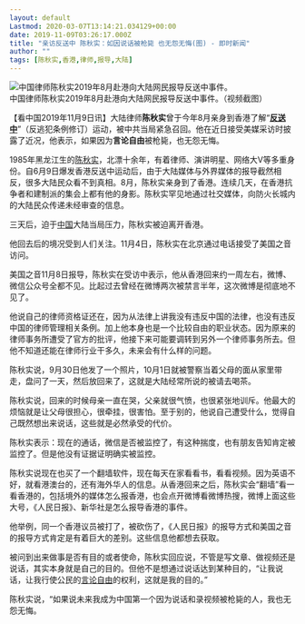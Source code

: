 ```yaml
---
layout: default
Lastmod: 2020-03-07T13:14:21.034129+00:00
date: 2019-11-09T03:26:17.000Z
title: "亲访反送中 陈秋实：如因说话被枪毙 也无怨无悔(图) - 即时新闻"
author: ""
tags: [陈秋实,香港,律师,报导,大陆]
---
```


![中国律师陈秋实2019年8月赴港向大陆网民报导反送中事件。](https://images.weserv.nl/?url=//img2.secretchina.com/pic/2019/10-19/p2543521a499933512-ss.jpg)  
中国律师陈秋实2019年8月赴港向大陆网民报导反送中事件。（视频截图）

【看中国2019年11月9日讯】大陆律师**陈秋实**曾于今年8月亲身到香港了解“**[反送中](https://www.secretchina.com/news/gb/tag/反送中)**”（反逃犯条例修订）运动，被中共当局紧急召回。他在近日接受美媒采访时披露了近况，他表示，如果因为**言论自由**被枪毙，也无怨无悔。

1985年黑龙江生的[陈秋实](https://www.secretchina.com/news/gb/tag/陈秋实)，北漂十余年，有着律师、演讲明星、网络大V等多重身份。自6月9日爆发香港反送中运动后，由于大陆媒体与外界媒体的报导截然相反，很多大陆民众看不到真相。8月，陈秋实亲身到了香港。连续几天，在香港抗争者和建制派的集会上都有他的身影。陈秋实罕见地通过社交媒体，向防火长城内的大陆民众传递未经审查的信息。

三天后，迫于[中国](https://www.secretchina.com)大陆当局压力，陈秋实被迫离开香港。

他回去后的境况受到人们关注。11月4日，陈秋实在北京通过电话接受了美国之音访问。

美国之音11月8日报导，陈秋实在受访中表示，他从香港回来约一周左右，微博、微信公众号全都不见。比起过去曾经在微博两次被禁言半年，这次微博是彻底地不见了。

他说自己的律师资格证还在，因为从法律上讲我没有违反中国的法律，也没有违反中国的律师管理相关条例。加上他本身也是一个比较自由的职业状态。因为原来的律师事务所遭受了官方的批评，他接下来可能要调转到另外一个律师事务所去。但他不知道还能在律师行业干多久，未来会有什么样的问题。

陈秋实说，9月30日他发了一个照片，10月1日就被警察当着父母的面从家里带走，盘问了一天，然后放回来了，这就是大陆经常所说的被请去喝茶。

陈秋实说，回来的时候母亲一直在哭，父亲就很气愤，也很紧张地训斥。他最大的烦恼就是让父母很担心，很牵挂，很害怕。至于别的，他说自己遭受什么，觉得自己既然想出来说话，这些就是必然承受的代价。

陈秋实表示：现在的通话，微信是否被监控了，有这种揣度，也有朋友告知肯定被监控了。但是他没有证据证明确实被监控。

陈秋实说现在也买了一个翻墙软件，现在每天在家看看书，看看视频。因为英语不好，就看港澳台的，还有海外华人的信息。从香港回来之后，陈秋实会“翻墙”看一看香港的，包括境外的媒体怎么报香港，也会点开微博看微博热搜，微博上面这些大号，《人民日报》、新华社是怎么报导香港的事件。

他举例，同一个香港议员被打了，被砍伤了，《人民日报》的报导方式和美国之音的报导方式肯定是有着巨大的差别。这些信息他都想去获取。

被问到出来做事是否有目的或者使命，陈秋实回应说，不管是写文章、做视频还是说话，其实本身就是自己的目的。但他不是想通过说话达到某种目的，“让我说话，让我行使公民的[言论自由](https://www.secretchina.com/news/gb/tag/言论自由)的权利，这就是我的目的。”

陈秋实说，“如果说未来我成为中国第一个因为说话和录视频被枪毙的人，我也无怨无悔。

